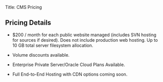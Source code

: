 Title: CMS Pricing

## Pricing Details

- $200 / month for each public website managed (includes SVN hosting for sources if desired).  Does not include production web hosting.  Up to 10 GB total server filesystem allocation.

- Volume discounts available.

- Enterprise Private Server/Oracle Cloud Plans Available.

- Full End-to-End Hosting with CDN options coming soon.
